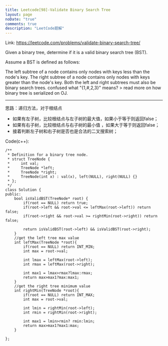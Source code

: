 ```yaml
---
title: Leetcode[98]-Validate Binary Search Tree
layout: page
noDate: "true"
comments: true
description: "LeetCode题解" 
---
```

<article class="post post-type-normal" itemscope="" itemtype="http://schema.org/Article" style="opacity: 1; transform: translateY(0px);">

Link: https://leetcode.com/problems/validate-binary-search-tree/

Given a binary tree, determine if it is a valid binary search tree (BST).

Assume a BST is defined as follows:

The left subtree of a node contains only nodes with keys less than the node's key.
The right subtree of a node contains only nodes with keys greater than the node's key.
Both the left and right subtrees must also be binary search trees.
confused what "{1,#,2,3}" means? > read more on how binary tree is serialized on OJ.

-----

思路：递归方法，对于根结点

- 如果有左子树，比较根结点与左子树的最大值，如果小于等于则返回false；
- 如果有右子树，比较根结点与右子树的最小值 ，如果大于等于则返回false；
- 接着判断左子树和右子树是否也是合法的二叉搜索树；

Code(c++):

```
/**
 * Definition for a binary tree node.
 * struct TreeNode {
 *     int val;
 *     TreeNode *left;
 *     TreeNode *right;
 *     TreeNode(int x) : val(x), left(NULL), right(NULL) {}
 * };
 */
class Solution {
public:
    bool isValidBST(TreeNode* root) {
        if(root == NULL) return true;
        if(root->left && root->val <= leftMax(root->left)) return false;
        if(root->right && root->val >= rightMin(root->right)) return false;
        
        return isValidBST(root->left) && isValidBST(root->right);
    }
    //get the left tree max value
    int leftMax(TreeNode *root){
        if(root == NULL) return INT_MIN;
        int max = root->val;
    
        int lmax = leftMax(root->left);
        int rmax = leftMax(root->right);
    
        int max1 = lmax>rmax?lmax:rmax;
        return max>max1?max:max1;
    }
    //get the right tree minimum value
    int rightMin(TreeNode *root){
        if(root == NULL) return INT_MAX;
        int max = root->val;
    
        int lmin = rightMin(root->left);
        int rmin = rightMin(root->right);
    
        int max1 = lmin>rmin? rmin:lmin;
        return max>max1?max1:max;
    }
    
};
```


</article>
